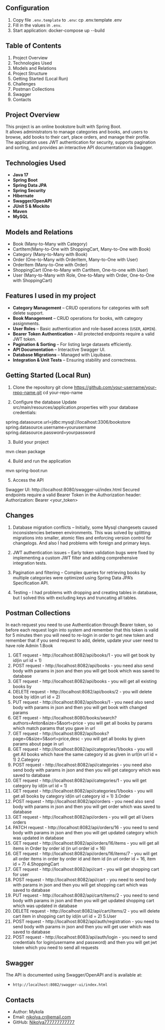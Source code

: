 ## Configuration

1. Copy file `.env.template` to `.env`: cp .env.template .env
2. Fill in the values in `.env`.
3. Start application: docker-compose up --build

## Table of Contents
1. Project Overview
2. Technologies Used
3. Models and Relations
4. Project Structure
5. Getting Started (Local Run)
6. Challenges
7. Postman Collections
8. Swagger
9. Contacts

## Project Overview
This project is an online bookstore built with Spring Boot.  
It allows administrators to manage categories and books, and users to browse, add books to their cart, place orders, and manage their profile.  
The application uses JWT authentication for security, supports pagination and sorting, and provides an interactive API documentation via Swagger.

## Technologies Used

- **Java 17**
- **Spring Boot**
- **Spring Data JPA**
- **Spring Security**
- **Hibernate**
- **Swagger/OpenAPI**
- **JUnit 5 & Mockito**
- **Maven**
- **MySQL**

## Models and Relations
- Book (Many-to-Many with Category)
- CartItem(Many-to-One with ShoppingCart, Many-to-One with Book)
- Category (Many-to-Many with Book)
- Order (One-to-Many with OrderItem, Many-to-One with User)
- OrderItem (Many-to-One with Order)
- ShoppingCart (One-to-Many with CartItem, One-to-one with User)
- User (Many-to-Many with Role, One-to-Many with Order, One-to-One with ShoppingCart)

## Features I used in my project
- **Category Management** – CRUD operations for categories with soft delete support.
- **Book Management** – CRUD operations for books, with category assignments.
- **User Roles** – Basic authentication and role-based access (`USER`, `ADMIN`).
- **Bearer Token Authentication** – All protected endpoints require a valid JWT token.
- **Pagination & Sorting** – For listing large datasets efficiently.
- **API Documentation** – Interactive Swagger UI.
- **Database Migrations** – Managed with Liquibase.
- **Integration & Unit Tests** – Ensuring stability and correctness.

## Getting Started (Local Run)
1) Clone the repository
git clone https://github.com/your-username/your-repo-name.git
cd your-repo-name

2) Configure the database
   Update src/main/resources/application.properties with your database credentials:

spring.datasource.url=jdbc:mysql://localhost:3306/bookstore
spring.datasource.username=yourusername
spring.datasource.password=yourpassword

3) Build your project

mvn clean package

4) Build and run the application

mvn spring-boot:run

5) Access the API

Swagger UI: http://localhost:8080/swagger-ui/index.html
Secured endpoints require a valid Bearer Token in the Authorization header:
Authorization: Bearer <your_token>

## Changes
1) Database migration conflicts – Initially, some Mysql changesets caused inconsistencies between environments. 
This was solved by splitting migrations into smaller, atomic files and enforcing version control for changelogs.
And also I had problems with foreign and primary keys.

2) JWT authentication issues – Early token validation bugs were fixed by implementing a custom JWT filter and adding comprehensive integration tests.

3) Pagination and filtering – Complex queries for retrieving books by multiple categories were optimized using Spring Data JPA’s Specification API.

4) Testing - I had problems with dropping and creating tables in database, but I solved this with excluding keys and truncating all tables.

## Postman Collections
In each request you need to use Authentication through Bearer token, so before each request login into system 
and remember that this token is valid for 5 minutes then you will need to re-login in order to get new token 
and remember that if you send request to add, delete, update your user need to have role Admin 
1.Book
1) GET request - http://localhost:8082/api/books/1 - you will get book by id(in url id = 1)
2) POST request - http://localhost:8082/api/books - you need also send body with params in json and then you will get book which was saved to database
3) GET request - http://localhost:8082/api/books - you will get all existing books by
4) DELETE request - http://localhost:8082/api/books/2 - you will delete book by id(in url id = 2)
5) PUT request - http://localhost:8082/api/books/1 - you need also send body with params in json and then you will get book with changed params
6) GET request - http://localhost:8080/books/search?authors=Anton&size=5&sort=price - you will get all books by params which match params that you gave in url 
7) GET request - http://localhost:8082/api/books?page=0&size=5&sort=price,desc - you will get all books by given params about page in url
8) GET request - http://localhost:8082/api/categories/1/books - you will get All books which have the same category id as given in url(in url id = 1)
2.Category
1) POST request - http://localhost:8082/api/categories - you need also send body with params in json and then you will get category which was saved to database
2) GET request - http://localhost:8082/api/categories/1 - you will get category by id(in url id = 1)
3) GET request - http://localhost:8082/api/categories/1/books - you will get all books by category id(in url category id = 1)
3.Order
1) POST request - http://localhost:8082/api/orders - you need also send body with params in json and then you will get order which was saved to database 
2) GET request - http://localhost:8082/api/orders - you will get all Users orders
3) PATCH request - http://localhost:8082/api/orders/16 - you need to send body with params in json and then you will get updated category which was updated in database
4) GET request - http://localhost:8082/api/orders/16/items - you will get all items in Order by order id (in url order id = 16)
5) GET request - http://localhost:8082/api/orders/16/items/7 - you will get all order items in order by order id and item id (in url order id = 16, item id = 7)
4.ShoppingCart
1) GET request - http://localhost:8082/api/cart - you will get shopping cart for user
2) POST request - http://localhost:8082/api/cart - you need to send body with params in json and then you will get shopping cart which was saved to database
3) PUT request - http://localhost:8082/api/cart/items/2 - you need to send body with params in json and then you will get updated shopping cart which was updated in database
4) DELETE request - http://localhost:8082/api/cart/items/2 - you will delete cart item in shopping cart by id(in url id = 2)
5.User
1) POST request - http://localhost:8082/api/auth/registration - you need to send body with params in json and then you will get user which was saved to database
2) POST request - http://localhost:8083/api/auth/login - you need to send credentials for login(username and password) and then you will get jwt token which you need to send all requests

## Swagger
The API is documented using Swagger/OpenAPI and is available at:
- `http://localhost:8082/swagger-ui/index.html`

## Contacts
- Author: Mykola
- Email: nikolya.cr@email.com
- GitHub: [Nikolya777777777777](https://github.com/Nikolya777777777777)
